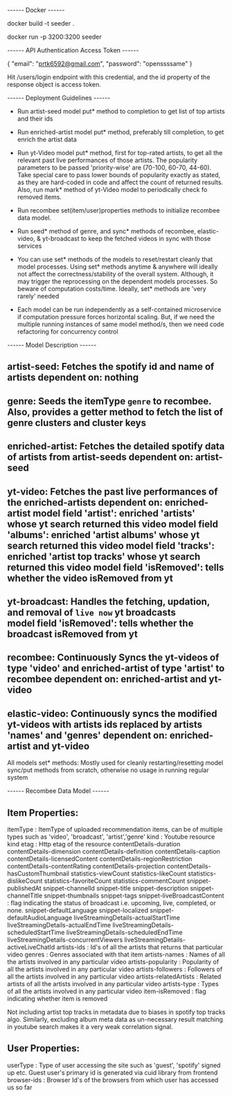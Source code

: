 ------ Docker ------

docker build -t seeder .

docker run -p 3200:3200 seeder


------ API Authentication Access Token ------

{
"email": "prtk6592@gmail.com",
"password": "openssssame"
}

Hit /users/login endpoint with this credential, and the id property of the response object is access token. 

------ Deployment Guidelines ------

- Run artist-seed model put* method to completion to get list of top artists and their ids

- Run enriched-artist model put* method, preferably till completion, to get enrich the artist data

- Run yt-Video model put* method, first for top-rated artists, to get all the relevant past live performances of those      artists. The popularity parameters to be passed 'priority-wise' are (70-100, 60-70, 44-60). Take special care to pass     lower bounds of popularity exactly as stated, as they are hard-coded in code and affect the count of returned results.
  Also, run mark* method of yt-Video model to periodically check fo removed items.

- Run recombee set(item/user)properties methods to initialize recombee data model. 

- Run seed* method of genre, and sync* methods of recombee, elastic-video, & yt-broadcast to keep the fetched videos in     sync with those services 

- You can use set* methods of the models to reset/restart cleanly that model processes. Using set* methods anytime &        anywhere will ideally not affect the correctness/stability of the overall system. Although, it may trigger the            reprocessing on the dependent models processes. So beware of computation costs/time. Ideally, set* methods are 'very      rarely' needed

- Each model can be run independently as a self-contained microservice if computation pressure forces horizontal scaling.   But, if we need the multiple running instances of same model method/s, then we need code refactoring for concurrency      control    

------ Model Description ------

artist-seed: Fetches the spotify id and name of artists
dependent on: nothing
---
genre: Seeds the itemType `genre` to recombee. Also, provides a getter method to fetch the list of genre clusters and cluster keys
---
enriched-artist: Fetches the detailed spotify data of artists from artist-seeds
dependent on: artist-seed
---
yt-video: Fetches the past live performances of the enriched-artists 
dependent on: enriched-artist
model field 'artist': enriched 'artists' whose yt search returned this video
model field 'albums': enriched 'artist albums' whose yt search returned this video
model field 'tracks': enriched 'artist top tracks' whose yt search returned this video
model field 'isRemoved': tells whether the video isRemoved from yt
---
yt-broadcast: Handles the fetching, updation, and removal of  `live now` yt broadcasts   
model field 'isRemoved': tells whether the broadcast isRemoved from yt
---
recombee: Continuously Syncs the yt-videos of type 'video' and enriched-artist of type 'artist' to recombee
dependent on: enriched-artist and yt-video
---
elastic-video: Continuously syncs the modified yt-videos with artists ids replaced by artists 'names' and 'genres' 
dependent on: enriched-artist and yt-video
---
All models set* methods: Mostly used for cleanly restarting/resetting model sync/put methods from scratch, otherwise no usage in running regular system


------ Recombee Data Model ------

Item Properties:
---------------

itemType <string>: ItemType of uploaded recommendation items, can be of multiple types such as 'video', 'broadcast',
'artist','genre' 
kind <string>: Youtube resource kind
etag <string>: Http etag of the resource
contentDetails-duration <string>
contentDetails-dimension <string>
contentDetails-definition <string>
contentDetails-caption <string>
contentDetails-licensedContent <boolean>
contentDetails-regionRestriction <string>
contentDetails-contentRating <string>
contentDetails-projection <string>
contentDetails-hasCustomThumbnail <boolean>
statistics-viewCount <string>
statistics-likeCount <string>
statistics-dislikeCount <string>
statistics-favoriteCount <string>
statistics-commentCount <string>
snippet-publishedAt <timestamp>
snippet-channelId <string>
snippet-title <string>
snippet-description <string>
snippet-channelTitle <string>
snippet-thumbnails <string>
snippet-tags <set>
snippet-liveBroadcastContent <string>: flag indicating the status of broadcast i.e. upcoming, live, completed, or none. 
snippet-defaultLanguage <string>
snippet-localized <string>
snippet-defaultAudioLanguage <string>
liveStreamingDetails-actualStartTime <timestamp>
liveStreamingDetails-actualEndTime <timestamp>
liveStreamingDetails-scheduledStartTime <timestamp>
liveStreamingDetails-scheduledEndTime <timestamp>
liveStreamingDetails-concurrentViewers <string>
liveStreamingDetails-activeLiveChatId <string>
artists-ids <set>: Id's of all the artists that returns that particular video
genres <set>: Genres associated with that item
artists-names <set>: Names of all the artists involved in any particular video
artists-popularity <set>: Popularity of all the artists involved in any particular video
artists-followers <set>: Followers of all the artists involved in any particular video
artists-relatedArtists <set>: Related artists of all the artists involved in any particular video
artists-type <set>: Types of all the artists involved in any particular video
item-isRemoved <boolean>: flag indicating whether item is removed

Not including artist top tracks in metadata due to biases in spotify top tracks algo. Similarly, excluding album meta data as un-necessary result matching in youtube search makes it a very weak correlation signal. 

User Properties:
---------------

userType <string>: Type of user accessing the site such as 'guest', 'spotify' signed up etc. Guest user's primary                       id is generated via cuid library from frontend
browser-ids <set>: Browser Id's of the browsers from which user has accessed us so far 
